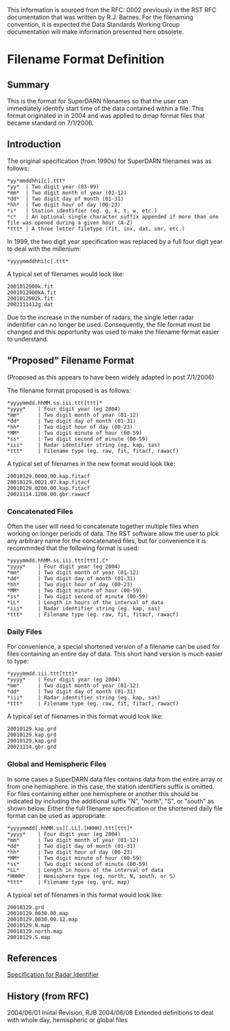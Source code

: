<!-- Copyright (C) 2020 VT SuperDARN, Virginia Polytechnic Institute and State University 
author(s): Kevin Sterne

Disclaimer: License under GNU v3.0, the file is found in the root directory under LICENSE 

-->

This information is sourced from the RFC: 0002 previously in the RST RFC documentation that was written by R.J. Barnes.  For the filenaming convention, it is expected the Data Standards Working Group documentation will make information presented here obsolete.

# Filename Format Definition

## Summary

This is the format for SuperDARN filenames so that the user can immediately identify start time of the data contained within a file.  This format originated in in 2004 and was applied to dmap format files that became standard on 7/1/2006.

## Introduction

The original specification (from 1990s) for SuperDARN filenames was as follows:

```
*yy*mmddhhi[c].ttt*
*yy*  | Two digit year (83-99)
*mm*  | Two digit month of year (01-12)
*dd*  | Two digit day of month (01-31)
*hh*  | Two digit hour of day (00-23)
*i*   | Station identifier (eg. g, k, t, w, etc.)
*c*   | An optional single character suffix appended if more than one file was opened during a given hour (A-Z)
*ttt* | A three letter filetype (fit, inx, dat, smr, etc.)
```

In 1999, the two digit year specification was replaced by a full four digit year to deal with the millenium:
```
*yyyymmddhhi[c].ttt*
```

A typical set of filenames would look like:
```
2001012900k.fit
2001012900kA.fit
2001012902k.fit
2002111412g.dat
```

Due to the increase in the number of radars, the single letter radar indentifier can no longer be used.  Consequently, the file format must be changed and this opportunity was used to make the filename format easier to understand.

## "Proposed" Filename Format
(Proposed as this appears to have been widely adapted in post 7/1/2006)

The filename format proposed is as follows:

```
*yyyymmdd.hhMM.ss.iii.ttt[ttt]*
*yyyy*    | Four digit year (eg 2004)
*mm*      | Two digit month of year (01-12)
*dd*      | Two digit day of month (01-31)
*hh*      | Two digit hour of day (00-23)
*MM*      | Two digit minute of hour (00-59)
*ss*      | Two digit second of minute (00-59)
*iii*     | Radar identifier string (eg. kap, sas)
*ttt*     | Filename type (eg. raw, fit, fitacf, rawacf)
```

A typical set of filenames in the new format would look like:
```
20010129.0000.00.kap.fitacf
20010129.0021.07.kap.fitacf
20010129.0200.00.kap.fitacf
20021114.1200.00.gbr.rawacf
```

### Concatenated Files

Often the user will need to concatenate together multiple files when working on longer periods of data.  The RST software allow the user to pick any arbitrary name for the concatenated files, but for convenience it is recommnded that the following format is used:
```
*yyyymmdd.hhMM.ss.iii.ttt[ttt].C*
*yyyy*    | Four digit year (eg 2004)
*mm*      | Two digit month of year (01-12)
*dd*      | Two digit day of month (01-31)
*hh*      | Two digit hour of day (00-23)
*MM*      | Two digit minute of hour (00-59)
*ss*      | Two digit second of minute (00-59)
*LL*      | Length in hours of the interval of data
*iii*     | Radar identifier string (eg. kap, sas)
*ttt*     | Filename type (eg. raw, fit, fitacf, rawacf)
```

### Daily Files

For convenience, a special shortened version of a filename can be used for files containing an entire day of data. This short hand version is much easier to type:
```
*yyyymmdd.iii.ttt[ttt]*
*yyyy*    | Four digit year (eg 2004)
*mm*      | Two digit month of year (01-12)
*dd*      | Two digit day of month (01-31)
*iii*     | Radar identifier string (eg. kap, sas)
*ttt*     | Filename type (eg. raw, fit, fitacf, rawacf)
```

A typical set of filenames in this format would look like:
```
20010129.kap.grd
20010129.kap.grd
20010129.kap.grd
20021114.gbr.grd
```

### Global and Hemispheric Files

In some cases a SuperDARN data files contains data from the entire array or from one hemisphere.  in this case, the station identifiers suffix is omitted.  For files containing either one hemisphere or another this should be indicated by including the additional suffix "N", "north", "S", or "south" as shown below.  Either the full filename specification or the shortened daily file format can be used as appropriate:
```
*yyyymmdd[.hhMM.ss][.LL].[HHHH].ttt[ttt]*
*yyyy*    | Four digit year (eg 2004)
*mm*      | Two digit month of year (01-12)
*dd*      | Two digit day of month (01-31)
*hh*      | Two digit hour of day (00-23)
*MM*      | Two digit minute of hour (00-59)
*ss*      | Two digit second of minute (00-59)
*LL*      | Length in hours of the interval of data
*HHHH*    | Hemisphere type (eg. north, N, south, or S)
*ttt*     | Filename type (eg. grd, map)
```

A typical set of filenames in this format would look like:
```
20010129.grd
20010129.0030.00.map
20010129.0030.00.12.map
20010129.N.map
20010129.north.map
20010129.S.map
```

## References

[Specification for Radar Identifier](references/general/radar_id.md)

## History (from RFC)

2004/06/01 Iniital Revision, RJB
2004/06/08 Extended definitions to deal with whole day, hemispheric or global files
